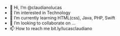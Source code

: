 - 👋 Hi, I’m @claudianolucas
- 👀 I’m interested in Technology
- 🌱 I’m currently learning HTML(css), Java, PHP, Swift
- 💞️ I’m looking to collaborate on ...
- 📫 How to reach me bit.ly/lucasclaudiano

<!---
claudianolucas/claudianolucas is a ✨ special ✨ repository because its `README.md` (this file) appears on your GitHub profile.
You can click the Preview link to take a look at your changes.
--->
